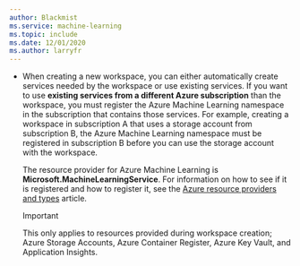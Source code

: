 ```yaml
---
author: Blackmist
ms.service: machine-learning
ms.topic: include
ms.date: 12/01/2020
ms.author: larryfr
---
```


* When creating a new workspace, you can either automatically create services needed by the workspace or use existing services. If you want to use __existing services from a different Azure subscription__ than the workspace, you must register the Azure Machine Learning namespace in the subscription that contains those services. For example, creating a workspace in subscription A that uses a storage account from subscription B, the Azure Machine Learning namespace must be registered in subscription B before you can use the storage account with the workspace.

    The resource provider for Azure Machine Learning is __Microsoft.MachineLearningService__. For information on how to see if it is registered and how to register it, see the [Azure resource providers and types](../articles/azure-resource-manager/management/resource-providers-and-types.md)  article.

    > [!IMPORTANT]
    > This only applies to resources provided during workspace creation; Azure Storage Accounts, Azure Container Register, Azure Key Vault, and Application Insights.